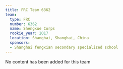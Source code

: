 ```yaml
---
title: FRC Team 6362
team:
  type: FRC
  number: 6362
  name: Shengxue Corps
  rookie_year: 2017
  location: Shanghai, Shanghai, China
  sponsors:
  - Shanghai fengxian secondary specialized school
---
```


No content has been added for this team